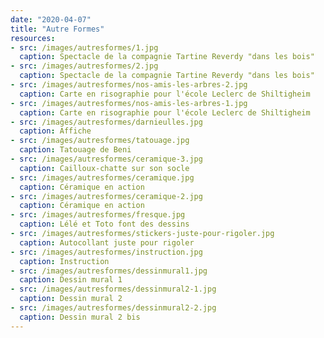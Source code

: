 ```yaml
---
date: "2020-04-07"
title: "Autre Formes"
resources:
- src: /images/autresformes/1.jpg
  caption: Spectacle de la compagnie Tartine Reverdy "dans les bois"
- src: /images/autresformes/2.jpg
  caption: Spectacle de la compagnie Tartine Reverdy "dans les bois"
- src: /images/autresformes/nos-amis-les-arbres-2.jpg
  caption: Carte en risographie pour l'école Leclerc de Shiltigheim
- src: /images/autresformes/nos-amis-les-arbres-1.jpg
  caption: Carte en risographie pour l'école Leclerc de Shiltigheim
- src: /images/autresformes/darnieulles.jpg
  caption: Affiche
- src: /images/autresformes/tatouage.jpg
  caption: Tatouage de Beni
- src: /images/autresformes/ceramique-3.jpg
  caption: Cailloux-chatte sur son socle
- src: /images/autresformes/ceramique.jpg
  caption: Céramique en action
- src: /images/autresformes/ceramique-2.jpg
  caption: Céramique en action
- src: /images/autresformes/fresque.jpg
  caption: Lélé et Toto font des dessins
- src: /images/autresformes/stickers-juste-pour-rigoler.jpg
  caption: Autocollant juste pour rigoler
- src: /images/autresformes/instruction.jpg
  caption: Instruction
- src: /images/autresformes/dessinmural1.jpg
  caption: Dessin mural 1
- src: /images/autresformes/dessinmural2-1.jpg
  caption: Dessin mural 2
- src: /images/autresformes/dessinmural2-2.jpg
  caption: Dessin mural 2 bis
---
```

